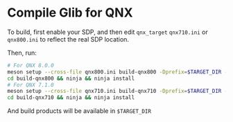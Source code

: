 # Compile Glib for QNX
To build, first enable your SDP, and then edit `qnx_target` `qnx710.ini` or `qnx800.ini` to reflect the real SDP location.

Then, run:

``` bash
# For QNX 8.0.0
meson setup --cross-file qnx800.ini build-qnx800 -Dprefix=$TARGET_DIR -Dxattr=false
cd build-qnx800 && ninja && ninja install
# For QNX 7.1.0
meson setup --cross-file qnx710.ini build-qnx710 -Dprefix=$TARGET_DIR -Dxattr=false
cd build-qnx710 && ninja && ninja install
```

And build products will be available in `$TARGET_DIR`
